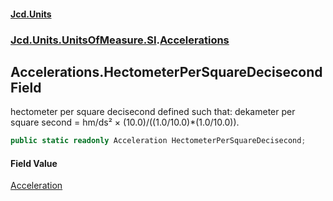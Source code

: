 #### [Jcd.Units](index 'index')
### [Jcd.Units.UnitsOfMeasure.SI](Jcd.Units.UnitsOfMeasure.SI 'Jcd.Units.UnitsOfMeasure.SI').[Accelerations](Accelerations 'Jcd.Units.UnitsOfMeasure.SI.Accelerations')

## Accelerations.HectometerPerSquareDecisecond Field

hectometer per square decisecond defined such that: dekameter per square second = hm/ds² ×
(10.0)/((1.0/10.0)*(1.0/10.0)).

```csharp
public static readonly Acceleration HectometerPerSquareDecisecond;
```

#### Field Value
[Acceleration](Acceleration 'Jcd.Units.UnitTypes.Acceleration')
